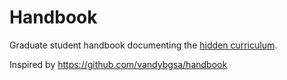 # Handbook

Graduate student handbook documenting the [hidden curriculum][hidden].

Inspired by https://github.com/vandybgsa/handbook

[hidden]: https://en.wikipedia.org/wiki/Hidden_curriculum
